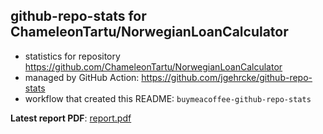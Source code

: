 ## github-repo-stats for ChameleonTartu/NorwegianLoanCalculator

- statistics for repository https://github.com/ChameleonTartu/NorwegianLoanCalculator
- managed by GitHub Action: https://github.com/jgehrcke/github-repo-stats
- workflow that created this README: `buymeacoffee-github-repo-stats`

**Latest report PDF**: [report.pdf](https://github.com/ChameleonTartu/buymeacoffee-github-repo-stats/raw/github-repo-stats/ChameleonTartu/NorwegianLoanCalculator/latest-report/report.pdf)

